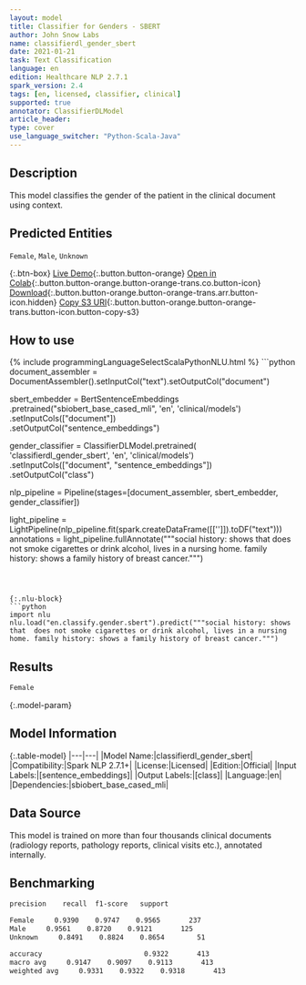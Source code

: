 ```yaml
---
layout: model
title: Classifier for Genders - SBERT
author: John Snow Labs
name: classifierdl_gender_sbert
date: 2021-01-21
task: Text Classification
language: en
edition: Healthcare NLP 2.7.1
spark_version: 2.4
tags: [en, licensed, classifier, clinical]
supported: true
annotator: ClassifierDLModel
article_header:
type: cover
use_language_switcher: "Python-Scala-Java"
---
```


## Description

This model classifies the gender of the patient in the clinical document using context.

## Predicted Entities

`Female`, `Male`, `Unknown`

{:.btn-box}
[Live Demo](https://demo.johnsnowlabs.com/healthcare/CLASSIFICATION_GENDER/){:.button.button-orange}
[Open in Colab](https://colab.research.google.com/github/JohnSnowLabs/spark-nlp-workshop/blob/master/tutorials/Certification_Trainings/Healthcare/21_Gender_Classifier.ipynb){:.button.button-orange.button-orange-trans.co.button-icon}
[Download](https://s3.amazonaws.com/auxdata.johnsnowlabs.com/clinical/models/classifierdl_gender_sbert_en_2.7.1_2.4_1611248306976.zip){:.button.button-orange.button-orange-trans.arr.button-icon.hidden}
[Copy S3 URI](s3://auxdata.johnsnowlabs.com/clinical/models/classifierdl_gender_sbert_en_2.7.1_2.4_1611248306976.zip){:.button.button-orange.button-orange-trans.button-icon.button-copy-s3}

## How to use



<div class="tabs-box" markdown="1">
{% include programmingLanguageSelectScalaPythonNLU.html %}
```python
document_assembler = DocumentAssembler().setInputCol("text").setOutputCol("document")

sbert_embedder = BertSentenceEmbeddings\
.pretrained("sbiobert_base_cased_mli", 'en', 'clinical/models')\
.setInputCols(["document"])\
.setOutputCol("sentence_embeddings")

gender_classifier = ClassifierDLModel.pretrained( 'classifierdl_gender_sbert', 'en', 'clinical/models') \
.setInputCols(["document", "sentence_embeddings"]) \
.setOutputCol("class")

nlp_pipeline = Pipeline(stages=[document_assembler, sbert_embedder, gender_classifier])

light_pipeline = LightPipeline(nlp_pipeline.fit(spark.createDataFrame([['']]).toDF("text")))
annotations = light_pipeline.fullAnnotate("""social history: shows that  does not smoke cigarettes or drink alcohol, lives in a nursing home. family history: shows a family history of breast cancer.""")
```



{:.nlu-block}
```python
import nlu
nlu.load("en.classify.gender.sbert").predict("""social history: shows that  does not smoke cigarettes or drink alcohol, lives in a nursing home. family history: shows a family history of breast cancer.""")
```

</div>

## Results

```bash
Female
```

{:.model-param}
## Model Information

{:.table-model}
|---|---|
|Model Name:|classifierdl_gender_sbert|
|Compatibility:|Spark NLP 2.7.1+|
|License:|Licensed|
|Edition:|Official|
|Input Labels:|[sentence_embeddings]|
|Output Labels:|[class]|
|Language:|en|
|Dependencies:|sbiobert_base_cased_mli|

## Data Source

This model is trained on more than four thousands clinical documents (radiology reports, pathology reports, clinical visits etc.), annotated internally.

## Benchmarking

```bash
precision    recall  f1-score   support

Female     0.9390    0.9747    0.9565       237
Male     0.9561    0.8720    0.9121       125
Unknown     0.8491    0.8824    0.8654        51

accuracy                         0.9322       413
macro avg     0.9147    0.9097    0.9113       413
weighted avg     0.9331    0.9322    0.9318       413
```